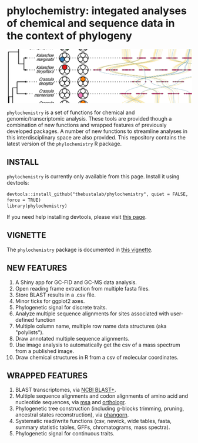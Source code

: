 # phylochemistry: integated analyses of chemical and sequence data in the context of phylogeny

![](phylochemistry_logo.jpg)

`phylochemistry` is a set of functions for chemical and genomic/transcriptomic analysis. These tools are provided though a combination of new functions and wrapped features of previously developed packages. A number of new functions to streamline analyses in this interdisciplinary space are also provided. This repository contains the latest version of the `phylochemistry` R package.

## INSTALL

`phylochemistry` is currently only available from this page. Install it using devtools:

```{r}
devtools::install_github("thebustalab/phylochemistry", quiet = FALSE, force = TRUE)
library(phylochemistry)
```

If you need help installing devtools, please visit [this page](https://www.r-project.org/nosvn/pandoc/devtools.html).

## VIGNETTE

The `phylochemistry` package is documented in [this vignette](http://thebustalab.github.io/phylochemistry/docs/index.html).

## NEW FEATURES

1. A Shiny app for GC-FID and GC-MS data analysis.
2. Open reading frame extraction from multiple fasta files.
3. Store BLAST results in a .csv file.
4. Minor ticks for ggplot2 axes.
5. Phylogenetic signal for discrete traits.
6. Analyze multiple sequence alignments for sites associated with user-defined function
7. Multiple column name, multiple row name data structures (aka "polylists").
8. Draw annotated multiple sequence alignments.
9. Use image analysis to automatically get the csv of a mass spectrum from a published image.
10. Draw chemical structures in R from a csv of molecular coordinates.

## WRAPPED FEATURES

1. BLAST transcriptomes, via [NCBI BLAST+](https://blast.ncbi.nlm.nih.gov/Blast.cgi?PAGE_TYPE=BlastDocs&DOC_TYPE=Download).
2. Multiple sequence alignments and codon alignments of amino acid and nucleotide sequences, via [msa](https://bioconductor.org/packages/release/bioc/html/msa.html) and [orthologr](https://github.com/HajkD/orthologr).
3. Phylogenetic tree construction (including g-blocks trimming, pruning, ancestral states reconstruction), via [phangorn](https://cran.r-project.org/web/packages/phangorn/index.html).
4. Systematic read/write functions (csv, newick, wide tables, fasta, summary statistic tables, GFFs, chromatograms, mass spectra).
5. Phylogenetic signal for continuous traits.
